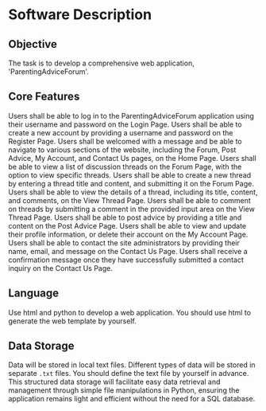 # Software Description

## Objective
The task is to develop a comprehensive web application, 'ParentingAdviceForum'.


## Core Features
Users shall be able to log in to the ParentingAdviceForum application using their username and password on the Login Page.
Users shall be able to create a new account by providing a username and password on the Register Page.
Users shall be welcomed with a message and be able to navigate to various sections of the website, including the Forum, Post Advice, My Account, and Contact Us pages, on the Home Page.
Users shall be able to view a list of discussion threads on the Forum Page, with the option to view specific threads.
Users shall be able to create a new thread by entering a thread title and content, and submitting it on the Forum Page.
Users shall be able to view the details of a thread, including its title, content, and comments, on the View Thread Page.
Users shall be able to comment on threads by submitting a comment in the provided input area on the View Thread Page.
Users shall be able to post advice by providing a title and content on the Post Advice Page.
Users shall be able to view and update their profile information, or delete their account on the My Account Page.
Users shall be able to contact the site administrators by providing their name, email, and message on the Contact Us Page.
Users shall receive a confirmation message once they have successfully submitted a contact inquiry on the Contact Us Page.

## Language

Use html and python to develop a web application.
You should use html to generate the web template by yourself.
## Data Storage
Data will be stored in local text files.
Different types of data will be stored in separate `.txt` files.
You should define the text file by yourself in advance.
This structured data storage will facilitate easy data retrieval and management through simple file manipulations in Python, ensuring the application remains light and efficient without the need for a SQL database.
